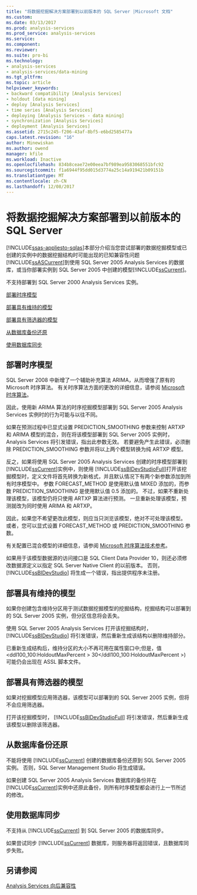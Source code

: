 ```yaml
---
title: "将数据挖掘解决方案部署到以前版本的 SQL Server |Microsoft 文档"
ms.custom: 
ms.date: 03/13/2017
ms.prod: analysis-services
ms.prod_service: analysis-services
ms.service: 
ms.component: 
ms.reviewer: 
ms.suite: pro-bi
ms.technology:
- analysis-services
- analysis-services/data-mining
ms.tgt_pltfrm: 
ms.topic: article
helpviewer_keywords:
- backward compatibility [Analysis Services]
- holdout [data mining]
- deploy [Analysis Services]
- time series [Analysis Services]
- deploying [Analysis Services - data mining]
- synchronization [Analysis Services]
- deployment [Analysis Services]
ms.assetid: 2715c245-f206-43af-8bf5-e6bd2585477a
caps.latest.revision: "16"
author: Minewiskan
ms.author: owend
manager: kfile
ms.workload: Inactive
ms.openlocfilehash: 834b8ceae72e00eea7bf989ea9583068551bfc92
ms.sourcegitcommit: f1a6944f95dd015d3774a25c14a919421b09151b
ms.translationtype: MT
ms.contentlocale: zh-CN
ms.lasthandoff: 12/08/2017
---
```

# <a name="deploy-a-data-mining-solution-to-previous-versions-of-sql-server"></a>将数据挖掘解决方案部署到以前版本的 SQL Server
[!INCLUDE[ssas-appliesto-sqlas](../../includes/ssas-appliesto-sqlas.md)]本部分介绍当您尝试部署的数据挖掘模型或已创建的实例中的数据挖掘结构时可能出现的已知兼容性问题[!INCLUDE[ssASCurrent](../../includes/ssascurrent-md.md)]到使用 SQL Server 2005 Analysis Services 的数据库，或当你部署实例到 SQL Server 2005 中创建的模型[!INCLUDE[ssCurrent](../../includes/sscurrent-md.md)]。  
  
 不支持部署到 SQL Server 2000 Analysis Services 实例。  
  
 [部署时序模型](#bkmk_TimeSeries)  
  
 [部署具有维持的模型](#bkmk_Holdout)  
  
 [部署具有筛选器的模型](#bkmk_Filter)  
  
 [从数据库备份还原](#bkmk_Backup)  
  
 [使用数据库同步](#bkmk_Synch)  
  
##  <a name="bkmk_TimeSeries"></a> 部署时序模型  
 SQL Server 2008 中新增了一个辅助补充算法 ARIMA，从而增强了原有的 Microsoft 时序算法。 有关时序算法方面的更改的详细信息，请参阅 [Microsoft 时序算法](../../analysis-services/data-mining/microsoft-time-series-algorithm.md)。  
  
 因此，使用新 ARIMA 算法的时序挖掘模型部署到 SQL Server 2005 Analysis Services 实例时的行为可能与以往不同。  
  
 如果在预测过程中已显式设置 PREDICTION_SMOOTHING 参数来控制 ARTXP 和 ARIMA 模型的混合，则在将该模型部署到 SQL Server 2005 实例时，Analysis Services 将引发错误，指出此参数无效。 若要避免产生此错误，必须删除 PREDICTION_SMOOTHING 参数并将以上两个模型转换为纯 ARTXP 模型。  
  
 反之，如果将使用 SQL Server 2005 Analysis Services 创建的时序模型部署到 [!INCLUDE[ssCurrent](../../includes/sscurrent-md.md)]实例中，则使用 [!INCLUDE[ssBIDevStudioFull](../../includes/ssbidevstudiofull-md.md)]打开该挖掘模型时，定义文件将首先转换为新格式，并且默认情况下有两个新参数添加到所有时序模型中。 参数 FORECAST_METHOD 是使用默认值 MIXED 添加的，而参数 PREDICTION_SMOOTHING 是使用默认值 0.5 添加的。 不过，如果不重新处理该模型，该模型仍将只使用 ARTXP 算法进行预测。 一旦重新处理该模型，预测就改为同时使用 ARIMA 和 ARTXP。  
  
 因此，如果您不希望更改此模型，则应当只浏览该模型，绝对不可处理该模型。 或者，您可以显式设置 FORECAST_METHOD 或 PREDICTION_SMOOTHING 参数。  
  
 有关配置已混合模型的详细信息，请参阅 [Microsoft 时序算法技术参考](../../analysis-services/data-mining/microsoft-time-series-algorithm-technical-reference.md)。  
  
 如果用于该模型数据源的访问接口是 SQL Client Data Provider 10，则还必须修改数据源定义以指定 SQL Server Native Client 的以前版本。 否则， [!INCLUDE[ssBIDevStudio](../../includes/ssbidevstudio-md.md)] 将生成一个错误，指出提供程序未注册。  
  
##  <a name="bkmk_Holdout"></a> 部署具有维持的模型  
 如果你创建包含维持分区用于测试数据挖掘模型的挖掘结构，挖掘结构可以部署到的 SQL Server 2005 实例，但分区信息将会丢失。  
  
 使用 SQL Server 2005 Analysis Services 打开该挖掘结构时， [!INCLUDE[ssBIDevStudio](../../includes/ssbidevstudio-md.md)] 将引发错误，然后重新生成该结构以删除维持部分。  
  
 已重新生成结构后，维持分区的大小不再可用在属性窗口中;但是，值\<ddl100_100:HoldoutMaxPercent > 30\</ddl100_100:HoldoutMaxPercent >) 可能仍会出现在 ASSL 脚本文件。  
  
##  <a name="bkmk_Filter"></a> 部署具有筛选器的模型  
 如果对挖掘模型应用筛选器，该模型可以部署到的 SQL Server 2005 实例，但将不会应用筛选器。  
  
 打开该挖掘模型时， [!INCLUDE[ssBIDevStudioFull](../../includes/ssbidevstudiofull-md.md)] 将引发错误，然后重新生成该模型以删除该筛选器。  
  
##  <a name="bkmk_Backup"></a> 从数据库备份还原  
 不能将使用 [!INCLUDE[ssCurrent](../../includes/sscurrent-md.md)] 创建的数据库备份还原到 SQL Server 2005 实例。 否则，SQL Server Management Studio 将生成错误。  
  
 如果创建 SQL Server 2005 Analysis Services 数据库的备份并在 [!INCLUDE[ssCurrent](../../includes/sscurrent-md.md)]实例中还原此备份，则所有时序模型都会进行上一节所述的修改。  
  
##  <a name="bkmk_Synch"></a> 使用数据库同步  
 不支持从 [!INCLUDE[ssCurrent](../../includes/sscurrent-md.md)] 到 SQL Server 2005 的数据库同步。  
  
 如果尝试同步 [!INCLUDE[ssCurrent](../../includes/sscurrent-md.md)] 数据库，则服务器将返回错误，且数据库同步失败。  
  
## <a name="see-also"></a>另请参阅  
 [Analysis Services 向后兼容性](../../analysis-services/analysis-services-backward-compatibility.md)  
  
  
